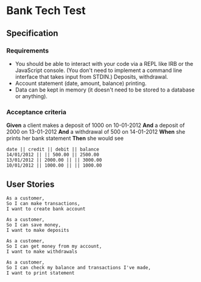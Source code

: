 # Bank Tech Test
## Specification
### Requirements
* You should be able to interact with your code via a REPL like IRB or the JavaScript console. (You don't need to implement a command line interface that takes input from STDIN.)
Deposits, withdrawal.
* Account statement (date, amount, balance) printing.
* Data can be kept in memory (it doesn't need to be stored to a database or anything).

### Acceptance criteria
**Given** a client makes a deposit of 1000 on 10-01-2012
**And** a deposit of 2000 on 13-01-2012
**And** a withdrawal of 500 on 14-01-2012
**When** she prints her bank statement
**Then** she would see
```
date || credit || debit || balance
14/01/2012 || || 500.00 || 2500.00
13/01/2012 || 2000.00 || || 3000.00
10/01/2012 || 1000.00 || || 1000.00
```
## User Stories
```
As a customer,
So I can make transactions,
I want to create bank account
```
```
As a customer,
So I can save money,
I want to make deposits
```
```
As a customer,
So I can get money from my account,
I want to make withdrawals
```
```
As a customer,
So I can check my balance and transactions I've made,
I want to print statement
```